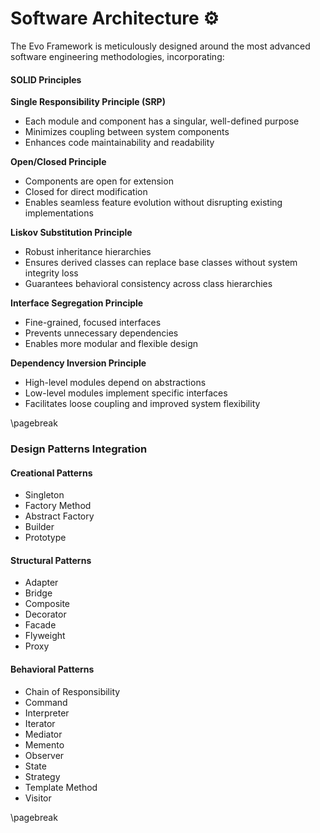 # Software Architecture ⚙️
The Evo Framework is meticulously designed around the most advanced software engineering methodologies, incorporating:

#### SOLID Principles

**Single Responsibility Principle (SRP)**
- Each module and component has a singular, well-defined purpose
- Minimizes coupling between system components
- Enhances code maintainability and readability

**Open/Closed Principle**
- Components are open for extension
- Closed for direct modification
- Enables seamless feature evolution without disrupting existing implementations

**Liskov Substitution Principle**
- Robust inheritance hierarchies
- Ensures derived classes can replace base classes without system integrity loss
- Guarantees behavioral consistency across class hierarchies

**Interface Segregation Principle**
- Fine-grained, focused interfaces
- Prevents unnecessary dependencies
- Enables more modular and flexible design

**Dependency Inversion Principle**
- High-level modules depend on abstractions
- Low-level modules implement specific interfaces
- Facilitates loose coupling and improved system flexibility

\pagebreak

### Design Patterns Integration

#### Creational Patterns
- Singleton
- Factory Method
- Abstract Factory
- Builder
- Prototype

#### Structural Patterns
- Adapter
- Bridge
- Composite
- Decorator
- Facade
- Flyweight
- Proxy

#### Behavioral Patterns
- Chain of Responsibility
- Command
- Interpreter
- Iterator
- Mediator
- Memento
- Observer
- State
- Strategy
- Template Method
- Visitor

\pagebreak